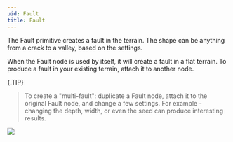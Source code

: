 ```yaml
---
uid: Fault
title: Fault
---
```


The Fault primitive creates a fault in the terrain. The shape can be anything from a crack to a valley, based on the settings.

When the Fault node is used by itself, it will create a fault in a flat terrain. To produce a fault in your existing terrain, attach it to another node.

{.TIP} 
> To create a "multi-fault": duplicate a Fault node, attach it to the original Fault node, and change a few settings. For example - changing the depth, width, or even the seed can produce interesting results.


![](/images/ref/Fault/Fault.webp)
